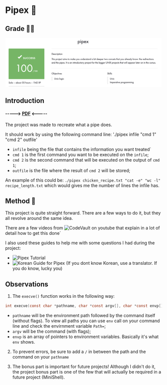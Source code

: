 # Pipex :postbox:

## Grade 🧑‍🎓

![Grade](https://github.com/J0Santos/42-pipex/blob/c00f67eecb54837db3b8c78196eef72b6a13e964/Readme_utils/Grade.png)

## Introduction

#### -----> [PDF](https://github.com/J0Santos/42-pipex/blob/420652bea1896eda9a57b4484af2c2f0c2073cb5/Readme_utils/Pipex.pdf) <-----

The project was made to recreate what a pipe does.

It should work by using the following command line:
'./pipex infile "cmd 1" "cmd 2" outfile'

  - `infile` being the file that contains the information you want treated`
  - `cmd 1` is the first command you want to be executed on the `infile`;
  - `cmd 2` is the second command that will be executed on the output of `cmd 1`;
  - `outfile` is the file where the result of `cmd 2` will be stored;

An example of this could be: `./pipex chicken_recipe.txt "cat -e" "wc -l" recipe_length.txt` which would gives me the number of lines the infile has.

## Method 🧪

This project is quite straight forward. There are a few ways to do it, but they all revolve around the same idea.

There are a few videos from ![CodeVault](https://www.youtube.com/playlist?list=PLfqABt5AS4FkW5mOn2Tn9ZZLLDwA3kZUY) on youtube that explain in a lot of detail how to get this done`

I also used these guides to help me with some questions I had during the project:

- ![Pipex Tutorial](https://csnotes.medium.com/pipex-tutorial-42-project-4469f5dd5901)
- ![Korean Guide for Pipex](https://bigpel66.oopy.io/library/42/inner-circle/8) (If you dont know Korean, use a translator. If you do know, lucky you)

## Observations

1. The `execve()` function works in the following way:

```C
int execve(const char *pathname, char *const argv[], char *const envp[])
```
- `pathname` will be the environment path followed by the command itself (without flags). To view all paths you can use `env` call on your command line and check the envirnment variable `Path=`;
- `argv` will be the command (with flags);
- `envp` is an array of pointers to environment variables. Basically it's what `env` shows.

2. To prevent errors, be sure to add a `/` in between the path and the command on your `pathname`

3. The bonus part is important for future projects! Although I didn't do it, the project bonus part is one of the few that will actually be required in a future project (MiniShell).
